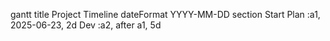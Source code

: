 
gantt
    title Project Timeline
    dateFormat  YYYY-MM-DD
    section Start
    Plan      :a1, 2025-06-23, 2d
    Dev       :a2, after a1, 5d